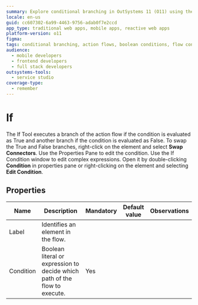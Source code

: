 ```yaml
---
summary: Explore conditional branching in OutSystems 11 (O11) using the If Tool to manage action flows based on Boolean conditions.
locale: en-us
guid: cc607302-6a99-4463-9756-adab0f7e2ccd
app_type: traditional web apps, mobile apps, reactive web apps
platform-version: o11
figma:
tags: conditional branching, action flows, boolean conditions, flow control, service studio features
audience:
  - mobile developers
  - frontend developers
  - full stack developers
outsystems-tools:
  - service studio
coverage-type:
  - remember
---
```


# If

The If Tool executes a branch of the action flow if the condition is evaluated as True and another branch if the condition is evaluated as False. To swap the True and False branches, right-click on the element and select **Swap Connectors**. Use the Properties Pane to edit the condition. Use the If Condition window to edit complex expressions. Open it by double-clicking **Condition** in properties pane or right-clicking on the element and selecting **Edit Condition**.

## Properties

<table markdown="1">
<thead>
<tr>
<th>Name</th>
<th>Description</th>
<th>Mandatory</th>
<th>Default value</th>
<th>Observations</th>
</tr>
</thead>
<tbody>
<tr>
<td title="Label">Label</td>
<td>Identifies an element in the flow.</td>
<td></td>
<td></td>
<td></td>
</tr>
<tr>
<td title="Condition">Condition</td>
<td>Boolean literal or expression to decide which path of the flow to execute.</td>
<td>Yes</td>
<td></td>
<td></td>
</tr>
</tbody>
</table>

